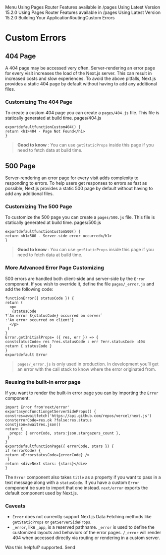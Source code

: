 Menu
Using Pages Router
Features available in /pages
Using Latest Version
15.2.0
Using Pages Router
Features available in /pages
Using Latest Version
15.2.0
Building Your ApplicationRoutingCustom Errors
# Custom Errors
## 404 Page
A 404 page may be accessed very often. Server-rendering an error page for every visit increases the load of the Next.js server. This can result in increased costs and slow experiences.
To avoid the above pitfalls, Next.js provides a static 404 page by default without having to add any additional files.
### Customizing The 404 Page
To create a custom 404 page you can create a `pages/404.js` file. This file is statically generated at build time.
pages/404.js
```
exportdefaultfunctionCustom404() {
return <h1>404 - Page Not Found</h1>
}
```

> **Good to know** : You can use `getStaticProps` inside this page if you need to fetch data at build time.
## 500 Page
Server-rendering an error page for every visit adds complexity to responding to errors. To help users get responses to errors as fast as possible, Next.js provides a static 500 page by default without having to add any additional files.
### Customizing The 500 Page
To customize the 500 page you can create a `pages/500.js` file. This file is statically generated at build time.
pages/500.js
```
exportdefaultfunctionCustom500() {
return <h1>500 - Server-side error occurred</h1>
}
```

> **Good to know** : You can use `getStaticProps` inside this page if you need to fetch data at build time.
### More Advanced Error Page Customizing
500 errors are handled both client-side and server-side by the `Error` component. If you wish to override it, define the file `pages/_error.js` and add the following code:
```
functionError({ statusCode }) {
return (
  <p>
   {statusCode
?`An error ${statusCode} occurred on server`
:'An error occurred on client'}
  </p>
 )
}
Error.getInitialProps= ({ res, err }) => {
conststatusCode= res ?res.statusCode : err ?err.statusCode :404
return { statusCode }
}
exportdefault Error
```

> `pages/_error.js` is only used in production. In development you’ll get an error with the call stack to know where the error originated from.
### Reusing the built-in error page
If you want to render the built-in error page you can by importing the `Error` component:
```
import Error from'next/error'
exportasyncfunctiongetServerSideProps() {
constres=awaitfetch('https://api.github.com/repos/vercel/next.js')
consterrorCode=res.ok ?false:res.status
constjson=awaitres.json()
return {
  props: { errorCode, stars:json.stargazers_count },
 }
}
exportdefaultfunctionPage({ errorCode, stars }) {
if (errorCode) {
return <ErrorstatusCode={errorCode} />
 }
return <div>Next stars: {stars}</div>
}
```

The `Error` component also takes `title` as a property if you want to pass in a text message along with a `statusCode`.
If you have a custom `Error` component be sure to import that one instead. `next/error` exports the default component used by Next.js.
### Caveats
  * `Error` does not currently support Next.js Data Fetching methods like `getStaticProps` or `getServerSideProps`.
  * `_error`, like `_app`, is a reserved pathname. `_error` is used to define the customized layouts and behaviors of the error pages. `/_error` will render 404 when accessed directly via routing or rendering in a custom server.


Was this helpful?
supported.
Send
